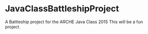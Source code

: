 # JavaClassBattleshipProject


A Battleship project for the ARCHE Java Class 2015
This will be a fun project.